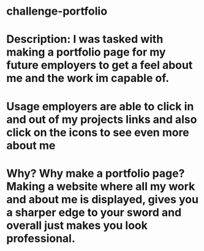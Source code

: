 # challenge-portfolio

# Description: I was tasked with making a portfolio page for my future employers to get a feel about me and the work im capable of.

# Usage employers are able to click in and out of my projects links and also click on the icons to see even more about me

# Why? Why make a portfolio page? Making a website where all my work and about me is displayed, gives you a sharper edge to your sword and overall just makes you look professional.
